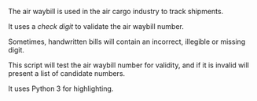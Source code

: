 The air waybill is used in the air cargo industry to track shipments.

It uses a *check digit* to validate the air waybill number.

Sometimes, handwritten bills will contain an incorrect, illegible or missing digit.  

This script will test the air waybill number for validity, and if it is invalid will present a list of candidate numbers.

It uses Python 3 for highlighting.
